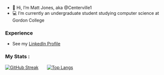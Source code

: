 - 👋 Hi, I’m Matt Jones, aka @Centerville1
- 💻 I’m currently an undergraduate student studying computer science at Gordon College

### Experience

- See my [LinkedIn Profile](https://www.linkedin.com/in/matt-jones-a7b389292/)

### My Stats :

[![GitHub Streak](http://github-readme-streak-stats.herokuapp.com?user=Centerville1&theme=dark&background=000000)](https://git.io/streak-stats) &nbsp; &nbsp; &nbsp;
[![Top Langs](https://github-readme-stats.vercel.app/api/top-langs/?username=Centerville1&layout=compact&theme=vision-friendly-dark)](https://github.com/anuraghazra/github-readme-stats)



<!---
Centerville1/Centerville1 is a ✨ special ✨ repository because its `README.md` (this file) appears on your GitHub profile.
You can click the Preview link to take a look at your changes.
--->
